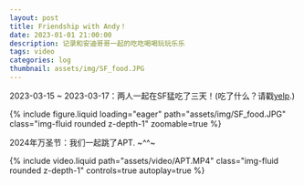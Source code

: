 ```yaml
---
layout: post
title: Friendship with Andy！
date: 2023-01-01 21:00:00
description: 记录和安迪哥哥一起的吃吃喝喝玩玩乐乐
tags: video
categories: log
thumbnail: assets/img/SF_food.JPG
---
```


2023-03-15 ~ 2023-03-17：两人一起在SF猛吃了三天！(吃了什么？请戳[yelp]([https://www.yelp.com/collection/q4UW6vOdibfEZB5p76HmaQ/SF-Trip-03-15-24-03-17-24?utm_content=Collections&utm_source=ishare).)
<div class="row mt-3">
    <div class="col-md-6 col-sm-12 mt-3 mt-md-0">
        {% include figure.liquid loading="eager" path="assets/img/SF_food.JPG" class="img-fluid rounded z-depth-1" zoomable=true %}
    </div>
</div>

2024年万圣节：我们一起跳了APT. ~^^~
<div class="row mt-3">
    <div class="col-md-6 col-sm-12 mt-3 mt-md-0">
        {% include video.liquid path="assets/video/APT.MP4" class="img-fluid rounded z-depth-1" controls=true autoplay=true %}
    </div>
</div>
